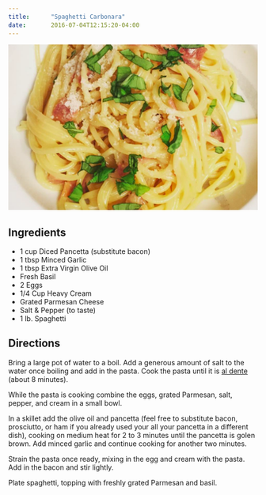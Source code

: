 ```yaml
---
title:      "Spaghetti Carbonara"
date:       2016-07-04T12:15:20-04:00
---
```


![Spaghetti Carbonara](/img/spaghetti-carbonara.png "Spaghetti Carbonara")

## Ingredients

* 1 cup Diced Pancetta (substitute bacon)
* 1 tbsp Minced Garlic
* 1 tbsp Extra Virgin Olive Oil
* Fresh Basil
* 2 Eggs
* 1/4 Cup Heavy Cream
* Grated Parmesan Cheese
* Salt & Pepper (to taste)
* 1 lb. Spaghetti

## Directions

Bring a large pot of water to a boil. Add a generous amount of salt to the water once boiling and add in the pasta. Cook the pasta until it is [al dente](https://en.wikipedia.org/wiki/Al_dente) (about 8 minutes). 

While the pasta is cooking combine the eggs, grated Parmesan, salt, pepper, and cream in a small bowl. 

In a skillet add the olive oil and pancetta (feel free to substitute bacon, prosciutto, or ham if you already used your all your pancetta in a different dish), cooking on medium heat for 2 to 3 minutes until the pancetta is golen brown. Add minced garlic and continue cooking for another two minutes. 

Strain the pasta once ready, mixing in the egg and cream with the pasta. Add in the bacon and stir lightly.

Plate spaghetti, topping with freshly grated Parmesan and basil.
